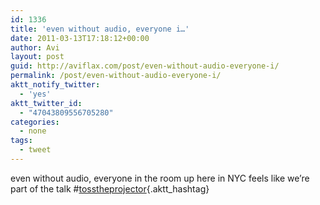 ```yaml
---
id: 1336
title: 'even without audio, everyone i…'
date: 2011-03-13T17:18:12+00:00
author: Avi
layout: post
guid: http://aviflax.com/post/even-without-audio-everyone-i/
permalink: /post/even-without-audio-everyone-i/
aktt_notify_twitter:
  - 'yes'
aktt_twitter_id:
  - "47043809556705280"
categories:
  - none
tags:
  - tweet
---
```

even without audio, everyone in the room up here in NYC feels like we&#8217;re part of the talk #[tosstheprojector](http://search.twitter.com/search?q=%23tosstheprojector){.aktt_hashtag}